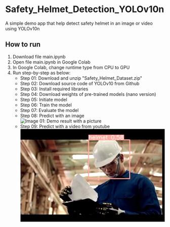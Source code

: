 # Safety_Helmet_Detection_YOLOv10n
A simple demo app that help detect safety helmet in an image or video using YOLOv10n

## How to run
1. Download file main.ipynb
2. Open file main.ipynb in Google Colab
3. In Google Colab, change runtime type from CPU to GPU
4. Run step-by-step as below:
    * Step 01: Download and unzip "Safety_Helmet_Dataset.zip"
    * Step 02: Download source code of YOLOv10 from Github
    * Step 03: Install required libraries
    * Step 04: Download weights of pre-trained models (nano version)
    * Step 05: Initiate model
    * Step 06: Train the model
    * Step 07: Evaluate the model
    * Step 08: Predict with an image
        ![Image 01: Demo result with a picture](Safety_Helmet_Detection_YOLOv10n/helmet-269-_jpg.rf.2b8e58c7477defa6f098ffab8bb34c33.jpg)
    * Step 09: Predict with a video from youtube
        ![Image 02: Demo result with a youtube video](yt_demo.PNG)